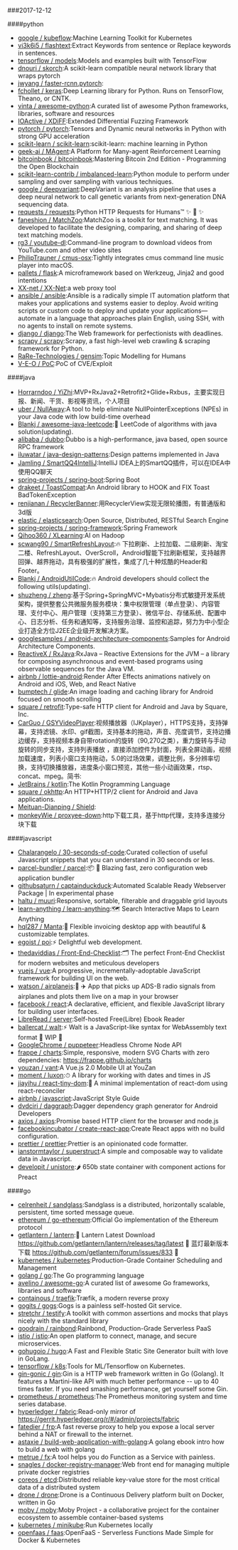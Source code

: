 ###2017-12-12

####python
* [google / kubeflow](https://github.com/google/kubeflow):Machine Learning Toolkit for Kubernetes
* [vi3k6i5 / flashtext](https://github.com/vi3k6i5/flashtext):Extract Keywords from sentence or Replace keywords in sentences.
* [tensorflow / models](https://github.com/tensorflow/models):Models and examples built with TensorFlow
* [dnouri / skorch](https://github.com/dnouri/skorch):A scikit-learn compatible neural network library that wraps pytorch
* [jwyang / faster-rcnn.pytorch](https://github.com/jwyang/faster-rcnn.pytorch):
* [fchollet / keras](https://github.com/fchollet/keras):Deep Learning library for Python. Runs on TensorFlow, Theano, or CNTK.
* [vinta / awesome-python](https://github.com/vinta/awesome-python):A curated list of awesome Python frameworks, libraries, software and resources
* [IOActive / XDiFF](https://github.com/IOActive/XDiFF):Extended Differential Fuzzing Framework
* [pytorch / pytorch](https://github.com/pytorch/pytorch):Tensors and Dynamic neural networks in Python with strong GPU acceleration
* [scikit-learn / scikit-learn](https://github.com/scikit-learn/scikit-learn):scikit-learn: machine learning in Python
* [geek-ai / MAgent](https://github.com/geek-ai/MAgent):A Platform for Many-agent Reinforcement Learning
* [bitcoinbook / bitcoinbook](https://github.com/bitcoinbook/bitcoinbook):Mastering Bitcoin 2nd Edition - Programming the Open Blockchain
* [scikit-learn-contrib / imbalanced-learn](https://github.com/scikit-learn-contrib/imbalanced-learn):Python module to perform under sampling and over sampling with various techniques.
* [google / deepvariant](https://github.com/google/deepvariant):DeepVariant is an analysis pipeline that uses a deep neural network to call genetic variants from next-generation DNA sequencing data.
* [requests / requests](https://github.com/requests/requests):Python HTTP Requests for Humans™ ✨ 🍰 ✨
* [faneshion / MatchZoo](https://github.com/faneshion/MatchZoo):MatchZoo is a toolkit for text matching. It was developed to facilitate the designing, comparing, and sharing of deep text matching models.
* [rg3 / youtube-dl](https://github.com/rg3/youtube-dl):Command-line program to download videos from YouTube.com and other video sites
* [PhilipTrauner / cmus-osx](https://github.com/PhilipTrauner/cmus-osx):Tightly integrates cmus command line music player into macOS.
* [pallets / flask](https://github.com/pallets/flask):A microframework based on Werkzeug, Jinja2 and good intentions
* [XX-net / XX-Net](https://github.com/XX-net/XX-Net):a web proxy tool
* [ansible / ansible](https://github.com/ansible/ansible):Ansible is a radically simple IT automation platform that makes your applications and systems easier to deploy. Avoid writing scripts or custom code to deploy and update your applications— automate in a language that approaches plain English, using SSH, with no agents to install on remote systems.
* [django / django](https://github.com/django/django):The Web framework for perfectionists with deadlines.
* [scrapy / scrapy](https://github.com/scrapy/scrapy):Scrapy, a fast high-level web crawling & scraping framework for Python.
* [RaRe-Technologies / gensim](https://github.com/RaRe-Technologies/gensim):Topic Modelling for Humans
* [V-E-O / PoC](https://github.com/V-E-O/PoC):PoC of CVE/Exploit

####java
* [Horrarndoo / YiZhi](https://github.com/Horrarndoo/YiZhi):MVP+RxJava2+Retrofit2+Glide+Rxbus，主要实现日报、新闻、干货、影视等资讯，个人项目
* [uber / NullAway](https://github.com/uber/NullAway):A tool to help eliminate NullPointerExceptions (NPEs) in your Java code with low build-time overhead
* [Blankj / awesome-java-leetcode](https://github.com/Blankj/awesome-java-leetcode):👑 LeetCode of algorithms with java solution(updating).
* [alibaba / dubbo](https://github.com/alibaba/dubbo):Dubbo is a high-performance, java based, open source RPC framework
* [iluwatar / java-design-patterns](https://github.com/iluwatar/java-design-patterns):Design patterns implemented in Java
* [Jamling / SmartQQ4IntelliJ](https://github.com/Jamling/SmartQQ4IntelliJ):IntelliJ IDEA上的SmartQQ插件，可以在IDEA中使用QQ聊天
* [spring-projects / spring-boot](https://github.com/spring-projects/spring-boot):Spring Boot
* [drakeet / ToastCompat](https://github.com/drakeet/ToastCompat):An Android library to HOOK and FIX Toast BadTokenException
* [renjianan / RecyclerBanner](https://github.com/renjianan/RecyclerBanner):用RecyclerView实现无限轮播图，有普通版和3d版
* [elastic / elasticsearch](https://github.com/elastic/elasticsearch):Open Source, Distributed, RESTful Search Engine
* [spring-projects / spring-framework](https://github.com/spring-projects/spring-framework):Spring Framework
* [Qihoo360 / XLearning](https://github.com/Qihoo360/XLearning):AI on Hadoop
* [scwang90 / SmartRefreshLayout](https://github.com/scwang90/SmartRefreshLayout):🔥 下拉刷新、上拉加载、二级刷新、淘宝二楼、RefreshLayout、OverScroll，Android智能下拉刷新框架，支持越界回弹、越界拖动，具有极强的扩展性，集成了几十种炫酷的Header和 Footer。
* [Blankj / AndroidUtilCode](https://github.com/Blankj/AndroidUtilCode):🔥 Android developers should collect the following utils(updating).
* [shuzheng / zheng](https://github.com/shuzheng/zheng):基于Spring+SpringMVC+Mybatis分布式敏捷开发系统架构，提供整套公共微服务服务模块：集中权限管理（单点登录）、内容管理、支付中心、用户管理（支持第三方登录）、微信平台、存储系统、配置中心、日志分析、任务和通知等，支持服务治理、监控和追踪，努力为中小型企业打造全方位J2EE企业级开发解决方案。
* [googlesamples / android-architecture-components](https://github.com/googlesamples/android-architecture-components):Samples for Android Architecture Components.
* [ReactiveX / RxJava](https://github.com/ReactiveX/RxJava):RxJava – Reactive Extensions for the JVM – a library for composing asynchronous and event-based programs using observable sequences for the Java VM.
* [airbnb / lottie-android](https://github.com/airbnb/lottie-android):Render After Effects animations natively on Android and iOS, Web, and React Native
* [bumptech / glide](https://github.com/bumptech/glide):An image loading and caching library for Android focused on smooth scrolling
* [square / retrofit](https://github.com/square/retrofit):Type-safe HTTP client for Android and Java by Square, Inc.
* [CarGuo / GSYVideoPlayer](https://github.com/CarGuo/GSYVideoPlayer):视频播放器（IJKplayer），HTTPS支持，支持弹幕，支持滤镜、水印、gif截图，支持基本的拖动，声音、亮度调节，支持边播边缓存，支持视频本身自带rotation的旋转（90,270之类），重力旋转与手动旋转的同步支持，支持列表播放 ，直接添加控件为封面，列表全屏动画，视频加载速度，列表小窗口支持拖动，5.0的过场效果，调整比例，多分辨率切换，支持切换播放器，进度条小窗口预览，其他一些小动画效果，rtsp、concat、mpeg。简书:
* [JetBrains / kotlin](https://github.com/JetBrains/kotlin):The Kotlin Programming Language
* [square / okhttp](https://github.com/square/okhttp):An HTTP+HTTP/2 client for Android and Java applications.
* [Meituan-Dianping / Shield](https://github.com/Meituan-Dianping/Shield):
* [monkeyWie / proxyee-down](https://github.com/monkeyWie/proxyee-down):http下载工具，基于http代理，支持多连接分块下载

####javascript
* [Chalarangelo / 30-seconds-of-code](https://github.com/Chalarangelo/30-seconds-of-code):Curated collection of useful Javascript snippets that you can understand in 30 seconds or less.
* [parcel-bundler / parcel](https://github.com/parcel-bundler/parcel):📦 🚀 Blazing fast, zero configuration web application bundler
* [githubsaturn / captainduckduck](https://github.com/githubsaturn/captainduckduck):Automated Scalable Ready Webserver Package | In experimental phase
* [haltu / muuri](https://github.com/haltu/muuri):Responsive, sortable, filterable and draggable grid layouts
* [learn-anything / learn-anything](https://github.com/learn-anything/learn-anything):🗺 Search Interactive Maps to Learn Anything
* [hql287 / Manta](https://github.com/hql287/Manta):🎉 Flexible invoicing desktop app with beautiful & customizable templates.
* [egoist / poi](https://github.com/egoist/poi):⚡️ Delightful web development.
* [thedaviddias / Front-End-Checklist](https://github.com/thedaviddias/Front-End-Checklist):🗂 The perfect Front-End Checklist for modern websites and meticulous developers
* [vuejs / vue](https://github.com/vuejs/vue):A progressive, incrementally-adoptable JavaScript framework for building UI on the web.
* [watson / airplanejs](https://github.com/watson/airplanejs):📡 ✈️ App that picks up ADS-B radio signals from airplanes and plots them live on a map in your browser
* [facebook / react](https://github.com/facebook/react):A declarative, efficient, and flexible JavaScript library for building user interfaces.
* [LibreRead / server](https://github.com/LibreRead/server):Self-hosted Free(Libre) Ebook Reader
* [ballercat / walt](https://github.com/ballercat/walt):⚡️ Walt is a JavaScript-like syntax for WebAssembly text format 🚧 WIP 🚧
* [GoogleChrome / puppeteer](https://github.com/GoogleChrome/puppeteer):Headless Chrome Node API
* [frappe / charts](https://github.com/frappe/charts):Simple, responsive, modern SVG Charts with zero dependencies: https://frappe.github.io/charts
* [youzan / vant](https://github.com/youzan/vant):A Vue.js 2.0 Mobile UI at YouZan
* [moment / luxon](https://github.com/moment/luxon):⏱ A library for working with dates and times in JS
* [jiayihu / react-tiny-dom](https://github.com/jiayihu/react-tiny-dom):🍙 A minimal implementation of react-dom using react-reconciler
* [airbnb / javascript](https://github.com/airbnb/javascript):JavaScript Style Guide
* [dvdciri / daggraph](https://github.com/dvdciri/daggraph):Dagger dependency graph generator for Android Developers
* [axios / axios](https://github.com/axios/axios):Promise based HTTP client for the browser and node.js
* [facebookincubator / create-react-app](https://github.com/facebookincubator/create-react-app):Create React apps with no build configuration.
* [prettier / prettier](https://github.com/prettier/prettier):Prettier is an opinionated code formatter.
* [ianstormtaylor / superstruct](https://github.com/ianstormtaylor/superstruct):A simple and composable way to validate data in Javascript.
* [developit / unistore](https://github.com/developit/unistore):🌶 650b state container with component actions for Preact

####go
* [celrenheit / sandglass](https://github.com/celrenheit/sandglass):Sandglass is a distributed, horizontally scalable, persistent, time sorted message queue.
* [ethereum / go-ethereum](https://github.com/ethereum/go-ethereum):Official Go implementation of the Ethereum protocol
* [getlantern / lantern](https://github.com/getlantern/lantern):🔴 Lantern Latest Download https://github.com/getlantern/lantern/releases/tag/latest 🔴 蓝灯最新版本下载 https://github.com/getlantern/forum/issues/833 🔴
* [kubernetes / kubernetes](https://github.com/kubernetes/kubernetes):Production-Grade Container Scheduling and Management
* [golang / go](https://github.com/golang/go):The Go programming language
* [avelino / awesome-go](https://github.com/avelino/awesome-go):A curated list of awesome Go frameworks, libraries and software
* [containous / traefik](https://github.com/containous/traefik):Træfik, a modern reverse proxy
* [gogits / gogs](https://github.com/gogits/gogs):Gogs is a painless self-hosted Git service.
* [stretchr / testify](https://github.com/stretchr/testify):A toolkit with common assertions and mocks that plays nicely with the standard library
* [goodrain / rainbond](https://github.com/goodrain/rainbond):Rainbond, Production-Grade Serverless PaaS
* [istio / istio](https://github.com/istio/istio):An open platform to connect, manage, and secure microservices.
* [gohugoio / hugo](https://github.com/gohugoio/hugo):A Fast and Flexible Static Site Generator built with love in GoLang.
* [tensorflow / k8s](https://github.com/tensorflow/k8s):Tools for ML/Tensorflow on Kubernetes.
* [gin-gonic / gin](https://github.com/gin-gonic/gin):Gin is a HTTP web framework written in Go (Golang). It features a Martini-like API with much better performance -- up to 40 times faster. If you need smashing performance, get yourself some Gin.
* [prometheus / prometheus](https://github.com/prometheus/prometheus):The Prometheus monitoring system and time series database.
* [hyperledger / fabric](https://github.com/hyperledger/fabric):Read-only mirror of https://gerrit.hyperledger.org/r/#/admin/projects/fabric
* [fatedier / frp](https://github.com/fatedier/frp):A fast reverse proxy to help you expose a local server behind a NAT or firewall to the internet.
* [astaxie / build-web-application-with-golang](https://github.com/astaxie/build-web-application-with-golang):A golang ebook intro how to build a web with golang
* [metrue / fx](https://github.com/metrue/fx):A tool helps you do Function as a Service with painless.
* [snagles / docker-registry-manager](https://github.com/snagles/docker-registry-manager):Web front end for managing multiple private docker registries
* [coreos / etcd](https://github.com/coreos/etcd):Distributed reliable key-value store for the most critical data of a distributed system
* [drone / drone](https://github.com/drone/drone):Drone is a Continuous Delivery platform built on Docker, written in Go
* [moby / moby](https://github.com/moby/moby):Moby Project - a collaborative project for the container ecosystem to assemble container-based systems
* [kubernetes / minikube](https://github.com/kubernetes/minikube):Run Kubernetes locally
* [openfaas / faas](https://github.com/openfaas/faas):OpenFaaS - Serverless Functions Made Simple for Docker & Kubernetes

